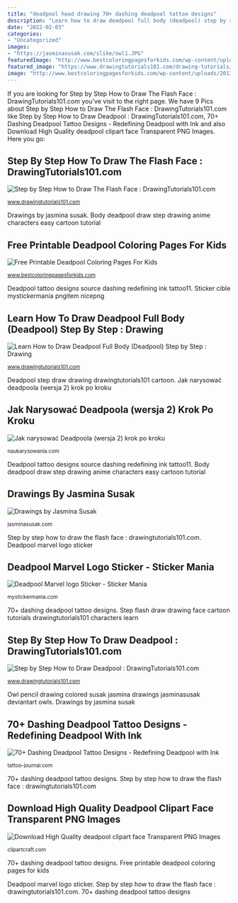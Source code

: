 ```yaml
---
title: "deadpool head drawing 70+ dashing deadpool tattoo designs"
description: "Learn how to draw deadpool full body (deadpool) step by step : drawing"
date: "2022-02-03"
categories:
- "Uncategorized"
images:
- "https://jasminasusak.com/slike/owl1.JPG"
featuredImage: "http://www.bestcoloringpagesforkids.com/wp-content/uploads/2013/12/Deadpool-Coloring-Pages-To-Print.jpg"
featured_image: "https://www.drawingtutorials101.com/drawing-tutorials/Cartoon-Characters/The-Flash/the-flash-face/how-to-draw-The-Flash-Face-step-11.png"
image: "http://www.bestcoloringpagesforkids.com/wp-content/uploads/2013/12/Deadpool-Coloring-Pages-To-Print.jpg"
---
```


If you are looking for Step by Step How to Draw The Flash Face : DrawingTutorials101.com you've visit to the right page. We have 9 Pics about Step by Step How to Draw The Flash Face : DrawingTutorials101.com like Step by Step How to Draw Deadpool : DrawingTutorials101.com, 70+ Dashing Deadpool Tattoo Designs - Redefining Deadpool with Ink and also Download High Quality deadpool clipart face Transparent PNG Images. Here you go:

## Step By Step How To Draw The Flash Face : DrawingTutorials101.com

![Step by Step How to Draw The Flash Face : DrawingTutorials101.com](https://www.drawingtutorials101.com/drawing-tutorials/Cartoon-Characters/The-Flash/the-flash-face/how-to-draw-The-Flash-Face-step-11.png "Deadpool step draw drawing drawingtutorials101 cartoon")

<small>www.drawingtutorials101.com</small>

Drawings by jasmina susak. Body deadpool draw step drawing anime characters easy cartoon tutorial

## Free Printable Deadpool Coloring Pages For Kids

![Free Printable Deadpool Coloring Pages For Kids](http://www.bestcoloringpagesforkids.com/wp-content/uploads/2013/12/Deadpool-Coloring-Pages-To-Print.jpg "Jak narysować deadpoola (wersja 2) krok po kroku")

<small>www.bestcoloringpagesforkids.com</small>

Deadpool tattoo designs source dashing redefining ink tattoo11. Sticker cible mystickermania pngitem nicepng

## Learn How To Draw Deadpool Full Body (Deadpool) Step By Step : Drawing

![Learn How to Draw Deadpool Full Body (Deadpool) Step by Step : Drawing](https://www.drawingtutorials101.com/drawing-tutorials/Cartoon-Characters/Deadpool/deadpool-full-body/how-to-draw-Deadpool-Full-Body-step-9.png "Jak narysować deadpoola (wersja 2) krok po kroku")

<small>www.drawingtutorials101.com</small>

Deadpool step draw drawing drawingtutorials101 cartoon. Jak narysować deadpoola (wersja 2) krok po kroku

## Jak Narysować Deadpoola (wersja 2) Krok Po Kroku

![Jak narysować Deadpoola (wersja 2) krok po kroku](http://naukarysowania.com/resources/Komiksowe/Deadpool2/jak-narysowac-deadpool1.jpg "Step by step how to draw the flash face : drawingtutorials101.com")

<small>naukarysowania.com</small>

Deadpool tattoo designs source dashing redefining ink tattoo11. Body deadpool draw step drawing anime characters easy cartoon tutorial

## Drawings By Jasmina Susak

![Drawings by Jasmina Susak](https://jasminasusak.com/slike/owl1.JPG "Deadpool marvel logo sticker")

<small>jasminasusak.com</small>

Step by step how to draw the flash face : drawingtutorials101.com. Deadpool marvel logo sticker

## Deadpool Marvel Logo Sticker - Sticker Mania

![Deadpool Marvel logo Sticker - Sticker Mania](https://mystickermania.com/cdn/stickers/86-512x512.png?t=09102020 "Body deadpool draw step drawing anime characters easy cartoon tutorial")

<small>mystickermania.com</small>

70+ dashing deadpool tattoo designs. Step flash draw drawing face cartoon tutorials drawingtutorials101 characters learn

## Step By Step How To Draw Deadpool : DrawingTutorials101.com

![Step by Step How to Draw Deadpool : DrawingTutorials101.com](http://www.drawingtutorials101.com/drawing-tutorials/Cartoon-Characters/Deadpool/deadpool/how-to-draw-Deadpool-step-0.png "Learn how to draw deadpool full body (deadpool) step by step : drawing")

<small>www.drawingtutorials101.com</small>

Owl pencil drawing colored susak jasmina drawings jasminasusak deviantart owls. Drawings by jasmina susak

## 70+ Dashing Deadpool Tattoo Designs - Redefining Deadpool With Ink

![70+ Dashing Deadpool Tattoo Designs - Redefining Deadpool with Ink](https://tattoo-journal.com/wp-content/uploads/2016/08/deadpool-tattoo11-650x650.jpg "Body deadpool draw step drawing anime characters easy cartoon tutorial")

<small>tattoo-journal.com</small>

70+ dashing deadpool tattoo designs. Step by step how to draw the flash face : drawingtutorials101.com

## Download High Quality Deadpool Clipart Face Transparent PNG Images

![Download High Quality deadpool clipart face Transparent PNG Images](https://clipartcraft.com/images/deadpool-clipart-mask-1.png "Body deadpool draw step drawing anime characters easy cartoon tutorial")

<small>clipartcraft.com</small>

70+ dashing deadpool tattoo designs. Free printable deadpool coloring pages for kids

Deadpool marvel logo sticker. Step by step how to draw the flash face : drawingtutorials101.com. 70+ dashing deadpool tattoo designs
